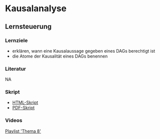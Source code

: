 # Kausalanalyse



## Lernsteuerung


### Lernziele 

- erklären, wann eine Kausalaussage gegeben eines DAGs berechtigt ist
- die Atome der Kausalität eines DAGs benennen




### Literatur 

NA



<!-- # Folien, Videos -->
  
  
### Skript 

- [HTML-Skript](https://sebastiansauer.github.io/QM2-Folien/Themen/QM2-Thema8-Kausalanalyse.html#1)
- [PDF-Skript](https://sebastiansauer.github.io/QM2-Folien/Themen/QM2-Thema8-Kausalanalyse.pdf)




### Videos 

[Playlist 'Thema 8'](https://youtube.com/playlist?list=PLRR4REmBgpIHF5z7Z6IZO0mRi2Xjemz-T)
